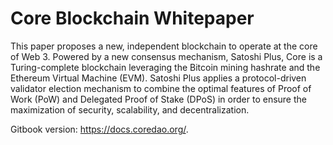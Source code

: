 # Core Blockchain Whitepaper

This paper proposes a new, independent blockchain to operate at the core of Web 3. Powered by a new consensus mechanism, Satoshi Plus, Core is a Turing-complete blockchain leveraging the Bitcoin mining hashrate and the Ethereum Virtual Machine (EVM). Satoshi Plus applies a protocol-driven validator election mechanism to combine the optimal features of Proof of Work (PoW) and Delegated Proof of Stake (DPoS) in order to ensure the maximization of security, scalability, and decentralization.



Gitbook version: https://docs.coredao.org/.